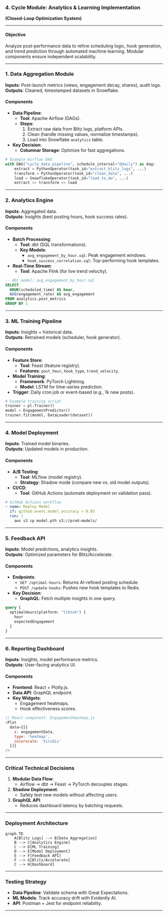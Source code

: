 ### **4. Cycle Module: Analytics & Learning Implementation**  
**(Closed-Loop Optimization System)**  

---

#### **Objective**  
Analyze post-performance data to refine scheduling logic, hook generation, and trend prediction through automated machine learning. Modular components ensure independent scalability.

---

### **1. Data Aggregation Module**  
**Inputs**: Post-launch metrics (views, engagement decay, shares), audit logs.  
**Outputs**: Cleaned, timestamped datasets in Snowflake.  

#### **Components**  
- **Data Pipeline**:  
  - **Tool**: Apache Airflow (DAGs).  
  - **Steps**:  
    1. Extract raw data from Blitz logs, platform APIs.  
    2. Clean (handle missing values, normalize timestamps).  
    3. Load into Snowflake `analytics` table.  
- **Key Decision**:  
  - **Columnar Storage**: Optimize for fast aggregations.  

```python
# Example Airflow DAG
with DAG("cycle_data_pipeline", schedule_interval="@daily") as dag:
    extract = PythonOperator(task_id="extract_blitz_logs", ...)
    transform = PythonOperator(task_id="clean_data", ...)
    load = SnowflakeOperator(task_id="load_to_dw", ...)
    extract >> transform >> load
```

---

### **2. Analytics Engine**  
**Inputs**: Aggregated data.  
**Outputs**: Insights (best posting hours, hook success rates).  

#### **Components**  
- **Batch Processing**:  
  - **Tool**: dbt (SQL transformations).  
  - **Key Models**:  
    - `avg_engagement_by_hour.sql`: Peak engagement windows.  
    - `hook_success_correlation.sql`: Top-performing hook templates.  
- **Real-Time Stream**:  
  - **Tool**: Apache Flink (for live trend velocity).  

```sql
-- dbt model: avg_engagement_by_hour.sql
SELECT 
  HOUR(scheduled_time) AS hour,
  AVG(engagement_rate) AS avg_engagement
FROM analytics.post_metrics
GROUP BY 1
```

---

### **3. ML Training Pipeline**  
**Inputs**: Insights + historical data.  
**Outputs**: Retrained models (scheduler, hook generator).  

#### **Components**  
- **Feature Store**:  
  - **Tool**: Feast (feature registry).  
  - **Features**: `post_hour`, `hook_type`, `trend_velocity`.  
- **Model Training**:  
  - **Framework**: PyTorch Lightning.  
  - **Model**: LSTM for time-series prediction.  
- **Trigger**: Daily cron job or event-based (e.g., 1k new posts).  

```python
# Example training script
trainer = pl.Trainer()
model = EngagementPredictor()
trainer.fit(model, DataLoader(dataset))
```

---

### **4. Model Deployment**  
**Inputs**: Trained model binaries.  
**Outputs**: Updated models in production.  

#### **Components**  
- **A/B Testing**:  
  - **Tool**: MLflow (model registry).  
  - **Strategy**: Shadow mode (compare new vs. old model outputs).  
- **CI/CD**:  
  - **Tool**: GitHub Actions (automate deployment on validation pass).  

```yaml
# GitHub Actions workflow
- name: Deploy Model
  if: github.event.model_accuracy > 0.85
  run: |
    aws s3 cp model.pth s3://prod-models/
```

---

### **5. Feedback API**  
**Inputs**: Model predictions, analytics insights.  
**Outputs**: Optimized parameters for Blitz/Accelerate.  

#### **Components**  
- **Endpoints**:  
  - `GET /optimal-hours`: Returns AI-refined posting schedule.  
  - `POST /update-hooks`: Pushes new hook templates to Redis.  
- **Key Decision**:  
  - **GraphQL**: Fetch multiple insights in one query.  

```graphql
query {
  optimalHours(platform: "tiktok") {
    hour
    expectedEngagement
  }
}
```

---

### **6. Reporting Dashboard**  
**Inputs**: Insights, model performance metrics.  
**Outputs**: User-facing analytics UI.  

#### **Components**  
- **Frontend**: React + Plotly.js.  
- **Data API**: GraphQL endpoint.  
- **Key Widgets**:  
  - Engagement heatmaps.  
  - Hook effectiveness scores.  

```javascript
// React component: EngagementHeatmap.js
<Plot
  data={[{
    z: engagementData,
    type: 'heatmap',
    colorscale: 'Viridis'
  }]}
/>
```

---

### **Critical Technical Decisions**  
1. **Modular Data Flow**:  
   - Airflow → dbt → Feast → PyTorch decouples stages.  
2. **Shadow Deployment**:  
   - Safely test new models without affecting users.  
3. **GraphQL API**:  
   - Reduces dashboard latency by batching requests.  

---

### **Deployment Architecture**  
```mermaid
graph TD
    A[Blitz Logs] --> B[Data Aggregation]
    B --> C[Analytics Engine]
    C --> D[ML Training]
    D --> E[Model Deployment]
    E --> F[Feedback API]
    F --> G[Blitz/Accelerate]
    C --> H[Dashboard]
```

---

### **Testing Strategy**  
- **Data Pipeline**: Validate schema with Great Expectations.  
- **ML Models**: Track accuracy drift with Evidently AI.  
- **API**: Postman + Jest for endpoint reliability.  

---